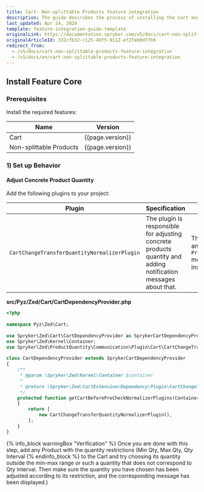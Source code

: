 ```yaml
---
title: Cart- Non-splittable Products feature integration
description: The guide describes the process of installing the Cart and Non-Splittable Products features into your project
last_updated: Apr 24, 2020
template: feature-integration-guide-template
originalLink: https://documentation.spryker.com/v5/docs/cart-non-splittable-products-feature-integration
originalArticleId: 332cfb32-c125-49f5-9112-ef2fe60df7b9
redirect_from:
  - /v5/docs/cart-non-splittable-products-feature-integration
  - /v5/docs/en/cart-non-splittable-products-feature-integration
---
```


## Install Feature Core
### Prerequisites
Install the required features:

| Name | Version |
| --- | --- |
| Cart | {{page.version}} |
| Non-splittable Products |{{page.version}} |

### 1) Set up Behavior
#### Adjust Concrete Product Quantity
Add the following plugins to your project:

| Plugin | Specification | Prerequisites | Namespace |
| --- | --- | --- | --- |
| `CartChangeTransferQuantityNormalizerPlugin` | The plugin is responsible for adjusting concrete products quantity and adding notification messages about that. | The `ProductQuantity` and `ProductQuantityStorage` modules should be installed. | `Spryker\Zed\ProductQuantity\Communication\Plugin\Cart` |

**src/Pyz/Zed/Cart/CartDependencyProvider.php**

```php
<?php
 
namespace Pyz\Zed\Cart;
 
use Spryker\Zed\Cart\CartDependencyProvider as SprykerCartDependencyProvider;
use Spryker\Zed\Kernel\Container;
use Spryker\Zed\ProductQuantity\Communication\Plugin\Cart\CartChangeTransferQuantityNormalizerPlugin;
 
class CartDependencyProvider extends SprykerCartDependencyProvider
{
	/**
	 * @param \Spryker\Zed\Kernel\Container $container
	 *
	 * @return \Spryker\Zed\CartExtension\Dependency\Plugin\CartChangeTransferNormalizerPluginInterface[]
	 */
	protected function getCartBeforePreCheckNormalizerPlugins(Container $container): array
	{
		return [
			new CartChangeTransferQuantityNormalizerPlugin(),
		];
	}
}
```

{% info_block warningBox "Verification" %}
Once you are done with this step, add any Product with the quantity restrictions (Min Qty, Max Qty, Qty Interval
{% endinfo_block %} to the Cart and try choosing its quantity outside the min-max range or such a quantity that does not correspond to Qty Interval. Then make sure the quantity you have chosen has been adjusted according to its restriction, and the corresponding message has been displayed.)
